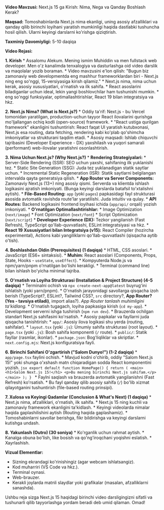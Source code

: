 **Video Mavzusi:** Next.js 15 ga Kirish: Nima, Nega va Qanday Boshlash Kerak?

**Maqsad:** Tomoshabinlarda Next.js nima ekanligi, uning asosiy afzalliklari va qanday qilib birinchi loyihani yaratish mumkinligi haqida dastlabki tushuncha hosil qilish. Ularni keyingi darslarni ko'rishga qiziqtirish.

**Taxminiy Davomiyligi:** 5-10 daqiqa

**Video Rejasi:**

**1. Kirish**
    *   Assalomu Alekum. Mening ismim Muhiddin va men fullstack web developer. Men o'z kanalimda tenxalogiya va dasturlashga oid video darslik va maqolalar yozib boraman.
    *   Video mavzusini e'lon qilish: "Bugun biz zamonaviy web developmentda eng mashhur frameworklardan biri - Next.js ning eng so'nggi, 15-versiyasiga kirish qilamiz."
    *   Next.js nima, nima uchun kerak, asosiy xususiyatlari, o'rnatish va ilk sahifa.
    *   React asoslarini biladiganlar uchun ideal, lekin yangi boshlovchilar ham tushunishi mumkin.
    *   eng so'nggi funksiyalar, optimallashtirishlar, React 19 bilan integratsiya va hkz.

**2. Next.js Nima? (What is Next.js?)**
    *   Oddiy ta'rif: Next.js - bu Vercel tomonidan yaratilgan, production-uchun tayyor React ilovalarini qurishga mo'ljallangan ochiq kodli (open-source) framework.
    *   "React ustiga qurilgan framework" ekanligini tushuntirish: React faqat UI yaratish kutubxonasi, Next.js esa routing, data fetching, rendering kabi ko'plab qo'shimcha imkoniyatlar va strukturani taqdim etadi.
    *   Asosiy maqsadi: Ishlab chiquvchi tajribasini (Developer Experience - DX) yaxshilash va yuqori samarali (performant) web-ilovalar yaratishni osonlashtirish.

**3. Nima Uchun Next.js? (Why Next.js?)**
    *   **Rendering Strategiyalari:**
        *   Server-Side Rendering (SSR): SEO uchun yaxshi, sahifaning ilk yuklanishi tez.
        *   Static Site Generation (SSG): Juda tez yuklanadigan statik saytlar uchun.
        *   Incremental Static Regeneration (ISR): Statik saytlarni belgilangan intervalda qayta generatsiya qilish.
        *   **App Router va Server Components:** Zamonaviy Next.js (13+) ning asosiy qismi. Serverda va klientda ishlash logikasini ajratish imkoniyati. (Bunga keyingi darslarda batafsil to'xtalishni aytish).
    *   **File-Based Routing:** `app` (yoki `pages`) papkasidagi fayl strukturasi asosida avtomatik ravishda route'lar yaratilishi. Juda intuitiv va qulay.
    *   **API Routes:** Backend logikasini frontend loyihasi ichida (`app/api/` orqali) yozish imkoniyati.
    *   **O'rnatilgan Optimallashtirishlar:**
        *   Image Optimization (`next/image`)
        *   Font Optimization (`next/font`)
        *   Script Optimization (`next/script`)
    *   **Developer Experience (DX):** Tezkor yangilanish (Fast Refresh), TypeScript qo'llab-quvvatlashi, ESLint integratsiyasi va hkz.
    *   **React 19 Xususiyatlari bilan Integratsiya (v15):** React Compiler (hozircha experimental), Actions kabi yangiliklarni qo'llab-quvvatlashi (qisqacha aytib o'tish).

**4. Boshlashdan Oldin (Prerequisites) (1 daqiqa)**
    *   HTML, CSS asoslari.
    *   JavaScript (ES6+ sintaksisi).
    *   **Muhim:** React asoslari (Components, Props, State, Hooks - `useState`, `useEffect`).
    *   Kompyuterda Node.js va npm/yarn/pnpm o'rnatilgan bo'lishi kerakligi.
    *   Terminal (command line) bilan ishlash bo'yicha minimal tajriba.

**5. O'rnatish va Loyiha Strukturasi (Installation & Project Structure) (4-5 daqiqa)**
    *   Terminalni ochish va `npx create-next-app@latest` buyrug'ini ishlatish (yoki yarn/pnpm).
    *   O'rnatish jarayonidagi savollarga qisqacha izoh berish (TypeScript?, ESLint?, Tailwind CSS?, `src` directory?, **App Router? (Yes - tavsiya etiladi)**, import alias?). *App Router tanlash muhimligini ta'kidlang.*
    *   O'rnatish tugagach, loyiha papkasiga kirish (`cd my-app`).
    *   Development serverni ishga tushirish (`npm run dev`).
    *   Brauzerda ochilgan standart Next.js sahifasini ko'rsatish.
    *   Asosiy papkalar va fayllarni juda qisqacha tanishtirish:
        *   `app/`: Asosiy ilova logikasi shu yerda (routing, sahifalar).
            *   `layout.tsx` (yoki `.js`): Umumiy sahifa strukturasi (root layout).
            *   `page.tsx` (yoki `.js`): Bosh sahifa komponenti (`/` route).
        *   `public/`: Statik fayllar (rasmlar, ikonlar).
        *   `package.json`: Bog'liqliklar va skriptlar.
        *   `next.config.mjs`: Next.js konfiguratsiya fayli.

**6. Birinchi Sahifani O'zgartirish ("Salom Dunyo!") (1-2 daqiqa)**
    *   `app/page.tsx` faylini ochish.
    *   Mavjud kodni o'chirib, oddiy "Salom Next.js 15!" yoki shunga o'xshash matn chiqaradigan sodda React komponentini yozish.
        ```jsx
        export default function HomePage() {
          return (
            <main>
              <h1>Salom Next.js 15!</h1>
              <p>Bu mening birinchi Next.js sahifam.</p>
            </main>
          );
        }
        ```
    *   Faylni saqlash va brauzerda avtomatik yangilanishni (Fast Refresh) ko'rsatish.
    *   Bu fayl qanday qilib asosiy sahifa (`/`) bo'lib xizmat qilayotganini tushuntirish (file-based routing prinsipi).

**7. Xulosa va Keyingi Qadamlar (Conclusion & What's Next) (1 daqiqa)**
    *   Next.js nima, afzalliklari, o'rnatish, ilk sahifa.
    *   Next.js 15 ning kuchli va zamonaviy framework ekanligini ta'kidlash.
    *   Keyingi videolarda nimalar haqida gaplashilishini aytish (Routing haqida gaplashamiz).
    *   Tomoshabinlarni savollar berishga, fikr bildirishga va keyingi darslarni kutishga undash.

**8. Yakunlash (Outro) (30 soniya)**
    *   Ko'rganlik uchun rahmat aytish.
    *   Kanalga obuna bo'lish, like bosish va qo'ng'iroqchani yoqishni eslatish.
    *   Xayrlashish.

**Vizual Elementlar:**

*   Sizning ekrandagi ko'rinishingiz (agar webcam ishlatsangiz).
*   Kod muharriri (VS Code va hkz.).
*   Terminal oynasi.
*   Web-brauzer.
*   Kerakli joylarda matnli slaydlar yoki grafikalar (masalan, afzalliklarni sanashda).

Ushbu reja sizga Next.js 15 haqidagi birinchi video darsligingizni sifatli va tushunarli qilib tayyorlashga yordam beradi deb umid qilaman. Omad!
